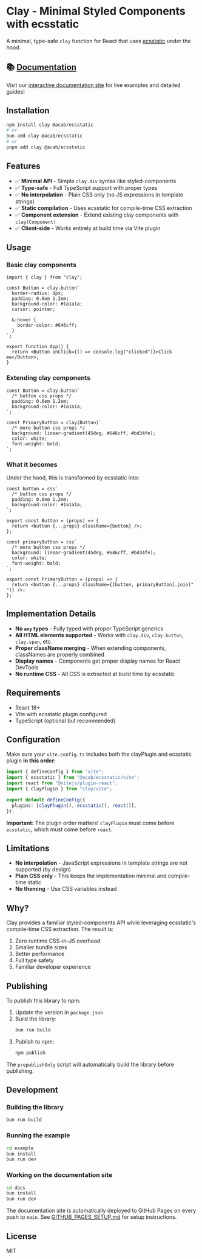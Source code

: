 # Clay - Minimal Styled Components with ecsstatic

A minimal, type-safe `clay` function for React that uses [ecsstatic](https://ecsstatic.dev) under the hood.

## 📚 [Documentation](https://yourusername.github.io/clay/)

Visit our [interactive documentation site](https://yourusername.github.io/clay/) for live examples and detailed guides!

## Installation

```bash
npm install clay @acab/ecsstatic
# or
bun add clay @acab/ecsstatic
# or
pnpm add clay @acab/ecsstatic
```

## Features

- ✅ **Minimal API** - Simple `clay.div` syntax like styled-components
- ✅ **Type-safe** - Full TypeScript support with proper types
- ✅ **No interpolation** - Plain CSS only (no JS expressions in template strings)
- ✅ **Static compilation** - Uses ecsstatic for compile-time CSS extraction
- ✅ **Component extension** - Extend existing clay components with `clay(Component)`
- ✅ **Client-side** - Works entirely at build time via Vite plugin

## Usage

### Basic clay components

```tsx
import { clay } from "clay";

const Button = clay.button`
  border-radius: 8px;
  padding: 0.6em 1.2em;
  background-color: #1a1a1a;
  cursor: pointer;

  &:hover {
    border-color: #646cff;
  }
`;

export function App() {
  return <Button onClick={() => console.log("clicked")}>Click me</Button>;
}
```

### Extending clay components

```tsx
const Button = clay.button`
  /* button css props */
  padding: 0.6em 1.2em;
  background-color: #1a1a1a;
`;

const PrimaryButton = clay(Button)`
  /* more button css props */
  background: linear-gradient(45deg, #646cff, #bd34fe);
  color: white;
  font-weight: bold;
`;
```

### What it becomes

Under the hood, this is transformed by ecsstatic into:

```tsx
const button = css`
  /* button css props */
  padding: 0.6em 1.2em;
  background-color: #1a1a1a;
`;

export const Button = (props) => {
  return <button {...props} className={button} />;
};

const primaryButton = css`
  /* more button css props */
  background: linear-gradient(45deg, #646cff, #bd34fe);
  color: white;
  font-weight: bold;
`;

export const PrimaryButton = (props) => {
  return <button {...props} className={[button, primaryButton].join(" ")} />;
};
```

## Implementation Details

- **No `any` types** - Fully typed with proper TypeScript generics
- **All HTML elements supported** - Works with `clay.div`, `clay.button`, `clay.span`, etc.
- **Proper className merging** - When extending components, classNames are properly combined
- **Display names** - Components get proper display names for React DevTools
- **No runtime CSS** - All CSS is extracted at build time by ecsstatic

## Requirements

- React 18+
- Vite with ecsstatic plugin configured
- TypeScript (optional but recommended)

## Configuration

Make sure your `vite.config.ts` includes both the clayPlugin and ecsstatic plugin **in this order**:

```ts
import { defineConfig } from "vite";
import { ecsstatic } from "@acab/ecsstatic/vite";
import react from "@vitejs/plugin-react";
import { clayPlugin } from "clay/vite";

export default defineConfig({
  plugins: [clayPlugin(), ecsstatic(), react()],
});
```

**Important:** The plugin order matters! `clayPlugin` must come before `ecsstatic`, which must come before `react`.

## Limitations

- **No interpolation** - JavaScript expressions in template strings are not supported (by design)
- **Plain CSS only** - This keeps the implementation minimal and compile-time static
- **No theming** - Use CSS variables instead

## Why?

Clay provides a familiar styled-components API while leveraging ecsstatic's compile-time CSS extraction. The result is:

1. Zero runtime CSS-in-JS overhead
2. Smaller bundle sizes
3. Better performance
4. Full type safety
5. Familiar developer experience

## Publishing

To publish this library to npm:

1. Update the version in `package.json`
2. Build the library:
   ```bash
   bun run build
   ```
3. Publish to npm:
   ```bash
   npm publish
   ```

The `prepublishOnly` script will automatically build the library before publishing.

## Development

### Building the library
```bash
bun run build
```

### Running the example
```bash
cd example
bun install
bun run dev
```

### Working on the documentation site
```bash
cd docs
bun install
bun run dev
```

The documentation site is automatically deployed to GitHub Pages on every push to `main`. See [GITHUB_PAGES_SETUP.md](./GITHUB_PAGES_SETUP.md) for setup instructions.

## License

MIT
